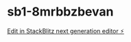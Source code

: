 # sb1-8mrbbzbevan

[Edit in StackBlitz next generation editor ⚡️](https://stackblitz.com/~/github.com/unleashsupport/sb1-8mrbbzbevan)